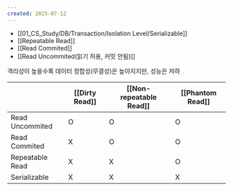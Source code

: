 ```yaml
---
created: 2025-07-12
---
```

- [[01_CS_Study/DB/Transaction/Isolation Level/Serializable]]
- [[Repeatable Read]]
- [[Read Commited]]
- [[Read Uncommited(읽기 허용, 커밋 안됨)]]

격리성이 높을수록 데이터 정합성(무결성)은 높아지지만, 성능은 저하

|                 | [[Dirty Read]] | [[Non-repeatable Read]] | [[Phantom Read]] |
| --------------- | -------------- | ----------------------- | ---------------- |
| Read Uncommited | O              | O                       | O                |
| Read Commited   | X              | O                       | O                |
| Repeatable Read | X              | X                       | O                |
| Serializable    | X              | X                       | X                |
